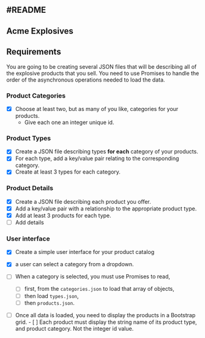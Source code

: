 #README
---------------------

## Acme Explosives

## Requirements

You are going to be creating several JSON files that will be describing all of the explosive products that you sell. You need to use Promises to handle the order of the asynchronous operations needed to load the data.

### Product Categories

- [X] Choose at least two, but as many of you like, categories for your products.
 	- Give each one an integer unique id.

### Product Types
- [X] Create a JSON file describing types **for each** category of your products. 
- [X] For each type, add a key/value pair relating to the corresponding category. 
- [X] Create at least 3 types for each category.

### Product Details

- [X] Create a JSON file describing each product you offer. 
- [X] Add a key/value pair with a relationship to the appropriate product type. 
- [X] Add at least 3 products for each type.
- [ ] Add details

### User interface

- [X] Create a simple user interface for your product catalog 
- [X] a user can select a category from a dropdown. 
- [ ] When a category is selected, you must use Promises to read, 
	- [ ] first, from the `categories.json` to load that array of objects, 
	- [ ] then load `types.json`, 
	- [ ] then `products.json`.

- [ ] Once all data is loaded, you need to display the products in a Bootstrap grid. - [ ] Each product must display the string name of its product type, and product category. Not the integer id value.
 















